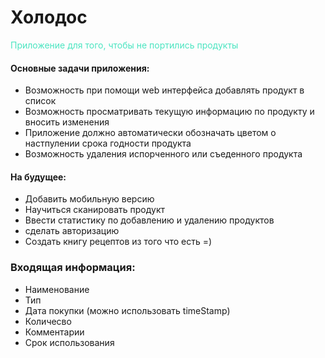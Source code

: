 #  Холодос

<span style="color:#4be5c1"> Приложение для того, чтобы не портились продукты</span>


#### Основные задачи приложения:
* Возможность при помощи web интерфейса добавлять продукт в список
* Возможность просматривать текущую информацию по продукту и вносить изменения
* Приложение должно автоматически обозначать цветом о настпулении срока годности продукта
* Возможность удаления испорченного или съеденного продукта

#### На будущее:
* Добавить мобильную версию
* Научиться сканировать продукт
* Ввести статистику по добавлению и удалению продуктов
* сделать авторизацию
* Создать книгу рецептов из того что есть =)

### Входящая информация:
* Наименование
* Тип
* Дата покупки (можно использовать timeStamp)
* Количесво
* Комментарии
* Срок использования

